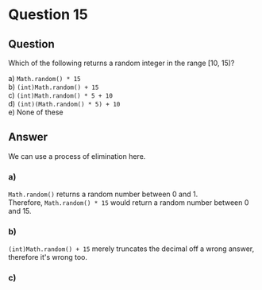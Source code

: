 # Question 15
## Question
Which of the following returns a random integer in the range [10, 15)?

a) `Math.random() * 15`  
b) `(int)Math.random() + 15`  
c) `(int)Math.random() * 5 + 10`  
d) `(int)(Math.random() * 5) + 10`  
e) None of these  
## Answer
We can use a process of elimination here.
### a)
`Math.random()` returns a random number between 0 and 1.  
Therefore, `Math.random() * 15` would return a random number between 0 and 15. 
### b)
`(int)Math.random() + 15` merely truncates the decimal off a wrong answer, therefore it's wrong too.
### c)
